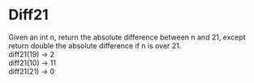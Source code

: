 # Diff21
Given an int n, return the absolute difference between n and 21, except return double the absolute difference if n is over 21.
<br>
diff21(19) → 2 <br>
diff21(10) → 11 <br>
diff21(21) → 0 
